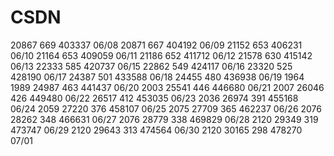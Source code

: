 # CSDN

20867   669 403337 06/08
20871   667 404192 06/09
21152   653 406231 06/10
21164   653 409059 06/11
21186   652 411712 06/12
21578   630 415142 06/13
22333   585 420737 06/15
22862   549 424117 06/16
23320   525 428190 06/17
24387   501 433588 06/18
24455   480 436938 06/19 1964 1989
24987   463 441437 06/20 2003
25541   446 446680 06/21 2007
26046   426 449480 06/22
26517   412 453035 06/23 2036
26974   391 455168 06/24 2059
27220   376 458107 06/25 2075 
27709   365 462237 06/26 2076
28262   348 466631 06/27 2076
28779   338 469829 06/28 2120
29349   319 473747 06/29 2120 
29643   313 474564 06/30 2120
30165   298 478270 07/01 
